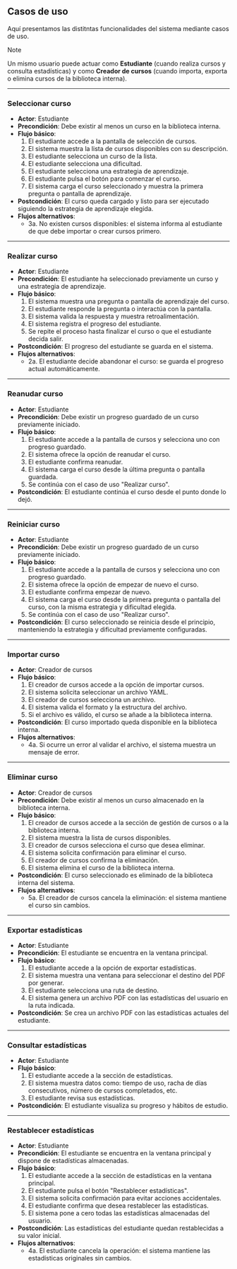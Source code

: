 ## Casos de uso

Aquí presentamos las distitntas funcionalidades del sistema mediante casos de uso.

>[!NOTE]
>Un mismo usuario puede actuar como **Estudiante** (cuando realiza cursos y consulta estadísticas) y como **Creador de cursos** (cuando importa, exporta o elimina cursos de la biblioteca interna).

---

### Seleccionar curso

- **Actor**: Estudiante
- **Precondición**: Debe existir al menos un curso en la biblioteca interna.
- **Flujo básico**:
  1. El estudiante accede a la pantalla de selección de cursos.
  2. El sistema muestra la lista de cursos disponibles con su descripción.
  3. El estudiante selecciona un curso de la lista.
  4. El estudiante selecciona una dificultad.
  5. El estudiante selecciona una estrategia de aprendizaje.
  6. El estudiante pulsa el botón para comenzar el curso.
  7. El sistema carga el curso seleccionado y muestra la primera pregunta o pantalla de aprendizaje.
- **Postcondición**: El curso queda cargado y listo para ser ejecutado siguiendo la estrategia de aprendizaje elegida.
- **Flujos alternativos**:
  - 3a. No existen cursos disponibles: el sistema informa al estudiante de que debe importar o crear cursos primero.

---

### Realizar curso

- **Actor**: Estudiante
- **Precondición**: El estudiante ha seleccionado previamente un curso y una estrategia de aprendizaje.
- **Flujo básico**:
  1. El sistema muestra una pregunta o pantalla de aprendizaje del curso.
  2. El estudiante responde la pregunta o interactúa con la pantalla.
  3. El sistema valida la respuesta y muestra retroalimentación.
  4. El sistema registra el progreso del estudiante.
  5. Se repite el proceso hasta finalizar el curso o que el estudiante decida salir.
- **Postcondición**: El progreso del estudiante se guarda en el sistema.
- **Flujos alternativos**:
  - 2a. El estudiante decide abandonar el curso: se guarda el progreso actual automáticamente.

---

### Reanudar curso

- **Actor**: Estudiante
- **Precondición**: Debe existir un progreso guardado de un curso previamente iniciado.
- **Flujo básico**:
  1. El estudiante accede a la pantalla de cursos y selecciona uno con progreso guardado.
  2. El sistema ofrece la opción de reanudar el curso.
  3. El estudiante confirma reanudar.
  4. El sistema carga el curso desde la última pregunta o pantalla guardada.
  5. Se continúa con el caso de uso "Realizar curso".
- **Postcondición**: El estudiante continúa el curso desde el punto donde lo dejó.

---

### Reiniciar curso

- **Actor**: Estudiante
- **Precondición**: Debe existir un progreso guardado de un curso previamente iniciado.
- **Flujo básico**:
  1. El estudiante accede a la pantalla de cursos y selecciona uno con progreso guardado.
  2. El sistema ofrece la opción de empezar de nuevo el curso.
  3. El estudiante confirma empezar de nuevo.
  4. El sistema carga el curso desde la primera pregunta o pantalla del curso, con la misma estrategia y dificultad elegida.
  5. Se continúa con el caso de uso "Realizar curso".
- **Postcondición**: El curso seleccionado se reinicia desde el principio, manteniendo la estrategia y dificultad previamente configuradas.

---

### Importar curso

- **Actor**: Creador de cursos
- **Flujo básico**:
  1. El creador de cursos accede a la opción de importar cursos.
  2. El sistema solicita seleccionar un archivo YAML.
  3. El creador de cursos selecciona un archivo.
  4. El sistema valida el formato y la estructura del archivo.
  5. Si el archivo es válido, el curso se añade a la biblioteca interna.
- **Postcondición**: El curso importado queda disponible en la biblioteca interna.
- **Flujos alternativos**:
  - 4a. Si ocurre un error al validar el archivo, el sistema muestra un mensaje de error.

---

### Eliminar curso

- **Actor**: Creador de cursos
- **Precondición**: Debe existir al menos un curso almacenado en la biblioteca interna.
- **Flujo básico**:
  1. El creador de cursos accede a la sección de gestión de cursos o a la biblioteca interna.
  2. El sistema muestra la lista de cursos disponibles.
  3. El creador de cursos selecciona el curso que desea eliminar.
  4. El sistema solicita confirmación para eliminar el curso.
  5. El creador de cursos confirma la eliminación.
  6. El sistema elimina el curso de la biblioteca interna.
- **Postcondición**: El curso seleccionado es eliminado de la biblioteca interna del sistema.
- **Flujos alternativos**:
  - 5a. El creador de cursos cancela la eliminación: el sistema mantiene el curso sin cambios.

---

### Exportar estadísticas

- **Actor**: Estudiante
- **Precondición**: El estudiante se encuentra en la ventana principal.
- **Flujo básico**:
  1. El estudiante accede a la opción de exportar estadísticas.
  2. El sistema muestra una ventana para seleccionar el destino del PDF por generar.
  3. El estudiante selecciona una ruta de destino.
  4. El sistema genera un archivo PDF con las estadísticas del usuario en la ruta indicada.
- **Postcondición**: Se crea un archivo PDF con las estadísticas actuales del estudiante.

---

### Consultar estadísticas

- **Actor**: Estudiante
- **Flujo básico**:
  1. El estudiante accede a la sección de estadísticas.
  2. El sistema muestra datos como: tiempo de uso, racha de días consecutivos, número de cursos completados, etc.
  3. El estudiante revisa sus estadísticas.
- **Postcondición**: El estudiante visualiza su progreso y hábitos de estudio.

---

### Restablecer estadísticas

- **Actor**: Estudiante
- **Precondición**: El estudiante se encuentra en la ventana principal y dispone de estadísticas almacenadas.
- **Flujo básico**:
  1. El estudiante accede a la sección de estadísticas en la ventana principal.
  2. El estudiante pulsa el botón "Restablecer estadísticas".
  3. El sistema solicita confirmación para evitar acciones accidentales.
  4. El estudiante confirma que desea restablecer las estadísticas.
  5. El sistema pone a cero todas las estadísticas almacenadas del usuario.
- **Postcondición**: Las estadísticas del estudiante quedan restablecidas a su valor inicial.
- **Flujos alternativos**:
  - 4a. El estudiante cancela la operación: el sistema mantiene las estadísticas originales sin cambios.
